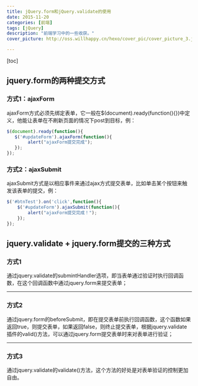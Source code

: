 ```yaml
---
title: jQuery.form和jQuery.validate的使用
date: 2015-11-20
categories: [前端]
tags: [jQuery]
description: "前端学习中的一些收获。"
cover_picture: http://oss.willhappy.cn/hexo/cover_pic/cover_picture_3.jpg

---
```


<!--more-->

[toc]

## jquery.form的两种提交方式

### 方式1：ajaxForm

ajaxForm方式必须先绑定表单，它一般在$(document).ready(function(){})中定义，他能让表单在不刷新页面的情况下post到目标，例：

``` javascript
$(document).ready(function(){
   $('#updateForm').ajaxForm(function(){
        alert("ajaxForm提交完成");
   });
});
```

### 方式2：ajaxSubmit

ajaxSubmit方式是以相应事件来通过ajax方式提交表单，比如单击某个按钮来触发该表单的提交，例：

``` javascript
$('#btnTest').on('click',function(){
    $('#updateForm').ajaxSubmit(function(){
        alert("ajaxForm提交完成！");
    });
});
```

## jquery.validate + jquery.form提交的三种方式

### 方式1

通过jquery.validate的submintHandler选项，即当表单通过验证时执行回调函数，在这个回调函数中通过jquery.form来提交表单；

----------

### 方式2

通过jquery.form的beforeSubmit，即在提交表单前执行回调函数，这个函数如果返回true，则提交表单，如果返回false，则终止提交表单，根据jquery.validate插件的valid()方法，可以通过jquery.form提交表单时来对表单进行验证；

----------

### 方式3

通过jquery.validate的validate()方法，这个方法的好处是对表单验证的控制更加自由。
